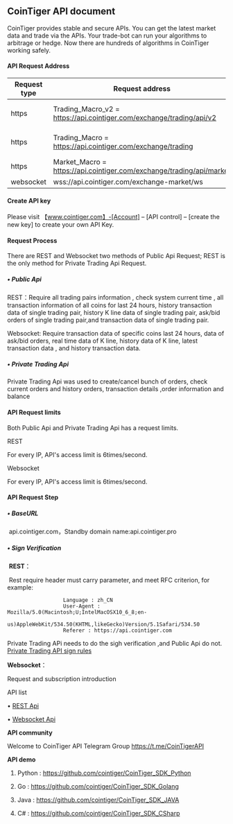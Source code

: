 ## CoinTiger API document

CoinTiger provides stable and secure APIs. You can get the latest market data and trade via the APIs. Your trade-bot can run your algorithms to arbitrage or hedge. Now there are hundreds of algorithms in CoinTiger working safely.

#### API Request Address

| Request type | Request address                                              | foundation                 |
| ------------ | ------------------------------------------------------------ | -------------------------- |
| https        | Trading_Macro_v2 = https://api.cointiger.com/exchange/trading/api/v2 | new verision of trading    |
| https        | Trading_Macro = https://api.cointiger.com/exchange/trading   | history version of trading |
| https        | Market_Macro = https://api.cointiger.com/exchange/trading/api/market | market information         |
| websocket    | wss://api.cointiger.com/exchange-market/ws                   |                            |

#### Create API key 

Please visit 【www.cointiger.com】-[Account] – [API control] – [create the new key] to create your own API Key.

#### **Request Process**

There are REST and Websocket two methods of Public Api Request; REST is the only method for Private Trading Api Request.

##### • Public Api

   REST：Require all trading pairs information , check system current time , all transaction information of all coins for last 24 hours, history transaction data of single trading pair, history K line data of single trading pair, ask/bid orders of single trading pair,and transaction data of single trading pair.

Websocket: Require transaction data of specific coins last 24 hours, data of ask/bid orders, real time data of K line, history data of K line, latest transaction data , and history transaction data.

##### • Private Trading Api

Private Trading Api was used to create/cancel bunch of orders, check current orders and history orders, transaction details ,order information and balance 

#### API Request limits

Both Public Api and Private Trading Api has a request limits.

REST

For every IP, API's access limit is 6times/second.

Websocket

For every IP, API's access limit is 6times/second.

 

#### API Request Step

##### • BaseURL

​     api.cointiger.com，Standby domain name:api.cointiger.pro 

##### • Sign Verification

​	**REST**：	

​           Rest require header must carry parameter, and meet RFC criterion, for example:

```
                  Language : zh_CN
                  User-Agent : Mozilla/5.0(Macintosh;U;IntelMacOSX10_6_8;en-
                               us)AppleWebKit/534.50(KHTML,likeGecko)Version/5.1Safari/534.50
                  Referer : https://api.cointiger.com
```

 Private Trading APi needs to do the sigh verification ,and Public Api do not.  
 [Private Trading API sign rules](/cointiger/api-docs-en/wiki/Trading-API-Sign-Rules) 

**Websocket**：

Request and subscription introduction 

API list

• [REST Api](/cointiger/api-docs-en/wiki/REST-Api-List)

• [Websocket Api](/cointiger/api-docs-en/wiki/Websocket-Api-List)

**API community** 

Welcome to CoinTiger API Telegram Group  <https://t.me/CoinTigerAPI>

 

**API demo**

1. Python : https://github.com/cointiger/CoinTiger_SDK_Python

2. Go : https://github.com/cointiger/CoinTiger_SDK_Golang

3. Java : https://github.com/cointiger/CoinTiger_SDK_JAVA

4. C# : https://github.com/cointiger/CoinTiger_SDK_CSharp 